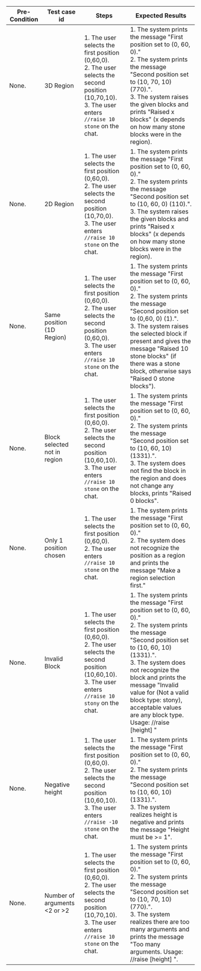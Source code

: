 | Pre-Condition | Test case id                 | Steps                                                                                                                                                                | Expected Results                                                                                                                                                                                                                                                                                                                                                |
|---------------|------------------------------|----------------------------------------------------------------------------------------------------------------------------------------------------------------------|-----------------------------------------------------------------------------------------------------------------------------------------------------------------------------------------------------------------------------------------------------------------------------------------------------------------------------------------------------------------|
| None.         | 3D Region                    | 1. The user selects the first position (0,60,0).<br>2. The user selects the second position (10,70,10).<br>3. The user enters ``//raise 10 stone`` on the chat.<br>  | 1. The system prints the message "First position set to (0, 60, 0)."<br>2. The system prints the message "Second position set to (10, 70, 10) (770).".<br>3. The system raises the given blocks and prints "Raised x blocks" (x depends on how many stone blocks were in the region).                                                                           |
| None.         | 2D Region                    | 1. The user selects the first position (0,60,0).<br>2. The user selects the second position (10,70,0).<br>3. The user enters ``//raise 10 stone`` on the chat.<br>   | 1. The system prints the message "First position set to (0, 60, 0)."<br>2. The system prints the message "Second position set to (10, 60, 0) (110).".<br>3. The system raises the given blocks and prints "Raised x blocks" (x depends on how many stone blocks were in the region).                                                                            |
| None.         | Same position (1D Region)    | 1. The user selects the first position (0,60,0).<br>2. The user selects the second position (0,60,0).<br>3. The user enters ``//raise 10 stone`` on the chat.<br>    | 1. The system prints the message "First position set to (0, 60, 0)."<br>2. The system prints the message "Second position set to (0,60, 0) (1).".<br>3. The system raises the selected block if present and gives the message "Raised 10 stone blocks" (if there was a stone block, otherwise says "Raised 0 stone blocks").                                    |
| None.         | Block selected not in region | 1. The user selects the first position (0,60,0).<br>2. The user selects the second position (10,60,10).<br>3. The user enters ``//raise 10 stone`` on the chat.<br>  | 1. The system prints the message "First position set to (0, 60, 0)."<br>2. The system prints the message "Second position set to (10, 60, 10) (1331).".<br>3. The system does not find the block in the region and does not change any blocks, prints "Raised 0 blocks".                                                                                        |
| None.         | Only 1 position chosen       | 1. The user selects the first position (0,60,0).<br>2. The user enters ``//raise 10 stone`` on the chat.<br>                                                         | 1. The system prints the message "First position set to (0, 60, 0)."<br>2. The system does not recognize the position as a region and prints the message "Make a region selection first."                                                                                                                                                                       |
| None.         | Invalid Block                | 1. The user selects the first position (0,60,0).<br>2. The user selects the second position (10,60,10).<br>3. The user enters ``//raise 10 stony`` on the chat.<br>  | 1. The system prints the message "First position set to (0, 60, 0)."<br>2. The system prints the message "Second position set to (10, 60, 10) (1331).".<br>3. The system does not recognize the block and prints the message "Invalid value for <block> (Not a valid block type: stony), acceptable values are any block type. Usage: //raise [height] <block>" |
| None.         | Negative height              | 1. The user selects the first position (0,60,0).<br>2. The user selects the second position (10,60,10).<br>3. The user enters ``//raise -10 stone`` on the chat.<br> | 1. The system prints the message "First position set to (0, 60, 0)."<br>2. The system prints the message "Second position set to (10, 60, 10) (1331).".<br>3. The system realizes height is negative and prints the message "Height must be >= 1".                                                                                                              |
| None.         | Number of arguments <2 or >2 | 1. The user selects the first position (0,60,0).<br>2. The user selects the second position (10,70,10).<br>3. The user enters ``//raise 10 stone`` on the chat.<br>  | 1. The system prints the message "First position set to (0, 60, 0)."<br>2. The system prints the message "Second position set to (10, 70, 10) (770).".<br>3. The system realizes there are too many arguments and prints the message "Too many arguments. Usage: //raise [height] <block>".                                                                     |
